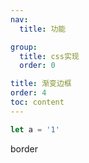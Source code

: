```yaml
---
nav:
  title: 功能

group:
  title: css实现
  order: 0

title: 渐变边框
order: 4
toc: content
---
```


```js
let a = '1'

```


border
